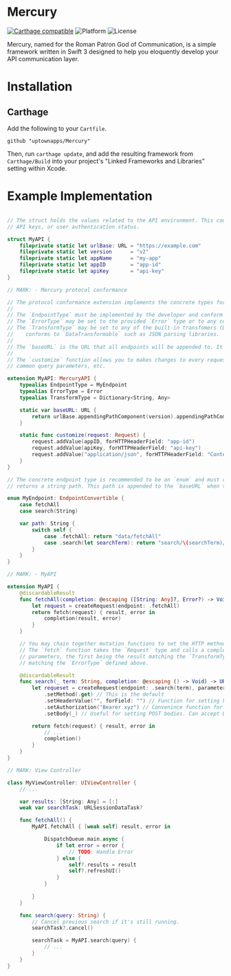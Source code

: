 # Mercury

[![Carthage compatible](https://img.shields.io/badge/Carthage-compatible-4BC51D.svg?style=flat)](https://github.com/Carthage/Carthage)
![Platform](https://img.shields.io/badge/platform-iOS,%20tvOS,%20watchOS,%20macOS-lightgray.svg)
![License](https://img.shields.io/badge/license-MIT-blue.svg)

Mercury, named for the Roman Patron God of Communication, is a simple framework written in Swift 3 designed to help you eloquently develop your API communication layer.

# Installation
## Carthage

Add the following to your `Cartfile`.

```ogdl
github "uptownapps/Mercury"
```

Then, run `carthage update`, and add the resulting framework from
`Carthage/Build` into your project's "Linked Frameworks and Libraries" setting
within Xcode.

# Example Implementation
```swift

// The struct holds the values related to the API environment. This could be URLs,
// API keys, or user authentication status.

struct MyAPI {
	fileprivate static let urlBase: URL = "https://example.com"
	fileprivate static let version      = "v2"
	fileprivate static let appName      = "my-app"
	fileprivate static let appID        = "app-id"
	fileprivate static let apiKey       = "api-key"
}

// MARK: - Mercury protocol conformance

// The protocol conformance extension implements the concrete types for the typealiases.
//
// The `EndpointType` must be implemented by the developer and conform to `EndpointConvertible`
// The `ErrorType` may be set to the provided `Error` type or to any concrete type which conforms to `SwiftErrorConvertible`
// The `TransformType` may be set to any of the built-in transfomers (Data, Array<T>, Dictionary<T, E>) or to any other type which
//    conforms to `DataTransformable` such as JSON parsing libraries.
//
// The `baseURL` is the URL that all endpoints will be appended to. It's recommended to include versions, app names, etc here.
//
// The `customize` function allows you to makes changes to every request as it's created. This is useful for adding headers,
// common query parameters, etc.

extension MyAPI: MercuryAPI {
	typealias EndpointType = MyEndpoint
    typealias ErrorType = Error
    typealias TransformType = Dictionary<String, Any>

    static var baseURL: URL {
    	return urlBase.appendingPathComponent(version).appendingPathComponent(appName)
    }

    static func customize(request: Request) {
    	request.addValue(appID, forHTTPHeaderField: "app-id")
    	request.addValue(apiKey, forHTTPHeaderField: "api-key")
    	request.addValue("application/json", forHTTPHeaderField: "Content-Type")
    }
}

// The concrete endpoint type is recommended to be an `enum` and must confrom to `EndpointConvertible` which
// returns a string path. This path is appended to the `baseURL` when the request is created.

enum MyEndpoint: EndpointConvertible {
	case fetchAll
	case search(String)

	var path: String {
		switch self {
			case .fetchAll: return "data/fetchAll"
			case .search(let searchTerm): return "search/\(searchTerm)/results"
		}
	}
}

// MARK: - MyAPI 

extension MyAPI {
	@discardableResult
	func fetchAll(completion: @escaping ([String: Any]?, Error?) -> Void) -> URLSessionDataTask {
		let request = createRequest(endpoint: .fetchAll)
		return fetch(request) { result, error in
			completion(result, error)
		}
	}

	// You may chain together mutation functions to set the HTTP method, add headers, set body, etc.
	// The `fetch` function takes the `Request` type and calls a completion closure with two optional
	// parameters, the first being the result matching the `TransformType`, and the second being any errors
	// matching the `ErrorType` defined above.

	@discardableResult
	func search(_ term: String, completion: @escaping () -> Void) -> URLSessionDataTask {
		let requeset = createRequest(endpoint: .search(term), parameters: ["limit": "10"])
			.setMethod(.get) // This is the default
			.setHeaderValue("", forField: "") // Function for setting header fields
			.setAuthorization("Bearer xyz") // Convenince function for setting "Authorization" header
			.setBody(_) // Useful for setting POST bodies. Can accept Data, [String: Any], [[String: Any]], or nil

		return fetch(request) { result, error in
			// ...
			completion()
		}
	} 
}

// MARK: View Controller

class MyViewController: UIViewController {
	// ...

	var results: [String: Any] = [:]
	weak var searchTask: URLSessionDataTask?

	func fetchAll() {
		MyAPI.fetchAll { [weak self] result, error in

			DispatchQueue.main.async {
				if let error = error {
					// TODO: Handle Error
				} else {
					self?.results = result
					self?.refreshUI()
				}
			}
			
		}
	}

	func search(query: String) {
		// Cancel previous search if it's still running.
		searchTask?.cancel()

		searchTask = MyAPI.search(query) {
			// ...
		}
	}
}

```

